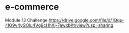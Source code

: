 # e-commerce
Module 13 Challenge
https://drive.google.com/file/d/1Qqu-4IG9v4yGOlu4Vg9cHhXj-7awxbKt/view?usp=sharing